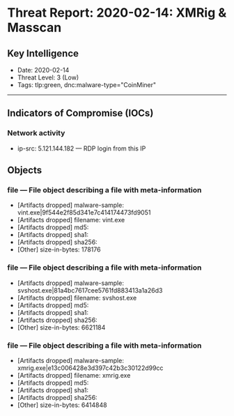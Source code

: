 # Threat Report: 2020-02-14: XMRig & Masscan


## Key Intelligence
* Date: 2020-02-14
* Threat Level: 3 (Low)
* Tags: tlp:green, dnc:malware-type="CoinMiner"

---

## Indicators of Compromise (IOCs)
### Network activity
* ip-src: 5.121.144.182 — RDP login from this IP

## Objects
### file — File object describing a file with meta-information
* [Artifacts dropped] malware-sample: vint.exe|9f544e2f85d341e7c414174473fd9051
* [Artifacts dropped] filename: vint.exe
* [Artifacts dropped] md5: <md5>
* [Artifacts dropped] sha1: <sha1>
* [Artifacts dropped] sha256: <sha256>
* [Other] size-in-bytes: 178176

### file — File object describing a file with meta-information
* [Artifacts dropped] malware-sample: svshost.exe|81a4bc7617cee5761fd883413a1a26d3
* [Artifacts dropped] filename: svshost.exe
* [Artifacts dropped] md5: <md5>
* [Artifacts dropped] sha1: <sha1>
* [Artifacts dropped] sha256: <sha256>
* [Other] size-in-bytes: 6621184

### file — File object describing a file with meta-information
* [Artifacts dropped] malware-sample: xmrig.exe|e13c006428e3d397c42b3c30122d99cc
* [Artifacts dropped] filename: xmrig.exe
* [Artifacts dropped] md5: <md5>
* [Artifacts dropped] sha1: <sha1>
* [Artifacts dropped] sha256: <sha256>
* [Other] size-in-bytes: 6414848
